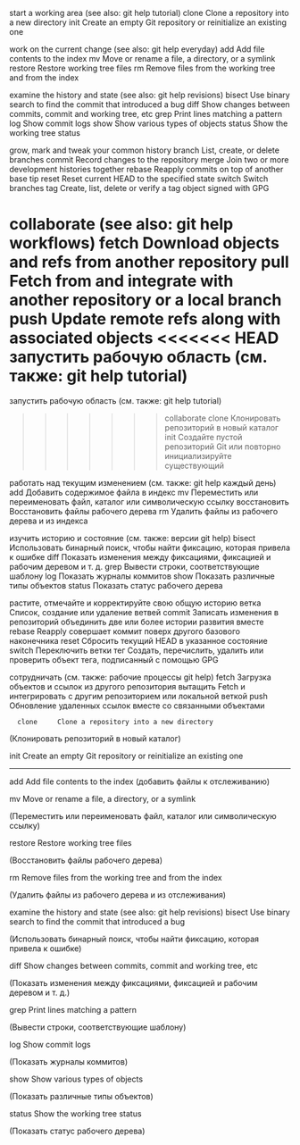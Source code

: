 start a working area (see also: git help tutorial)
   clone     Clone a repository into a new directory
   init      Create an empty Git repository or reinitialize an existing one

work on the current change (see also: git help everyday)
   add       Add file contents to the index
   mv        Move or rename a file, a directory, or a symlink
   restore   Restore working tree files
   rm        Remove files from the working tree and from the index

examine the history and state (see also: git help revisions)
   bisect    Use binary search to find the commit that introduced a bug
   diff      Show changes between commits, commit and working tree, etc
   grep      Print lines matching a pattern
   log       Show commit logs
   show      Show various types of objects
   status    Show the working tree status

grow, mark and tweak your common history
   branch    List, create, or delete branches
   commit    Record changes to the repository
   merge     Join two or more development histories together
   rebase    Reapply commits on top of another base tip
   reset     Reset current HEAD to the specified state
   switch    Switch branches
   tag       Create, list, delete or verify a tag object signed with GPG

collaborate (see also: git help workflows)
   fetch     Download objects and refs from another repository
   pull      Fetch from and integrate with another repository or a local branch
   push      Update remote refs along with associated objects
<<<<<<< HEAD
   запустить рабочую область (см. также: git help tutorial)
=======

запустить рабочую область (см. также: git help tutorial)
>>>>>>> collaborate
   clone Клонировать репозиторий в новый каталог
   init Создайте пустой репозиторий Git или повторно инициализируйте существующий

работать над текущим изменением (см. также: git help каждый день)
   add Добавить содержимое файла в индекс
   mv Переместить или переименовать файл, каталог или символическую ссылку
   восстановить Восстановить файлы рабочего дерева
   rm Удалить файлы из рабочего дерева и из индекса

изучить историю и состояние (см. также: версии git help)
   bisect Использовать бинарный поиск, чтобы найти фиксацию, которая привела к ошибке
   diff Показать изменения между фиксациями, фиксацией и рабочим деревом и т. д.
   grep Вывести строки, соответствующие шаблону
   log Показать журналы коммитов
   show Показать различные типы объектов
   status Показать статус рабочего дерева

растите, отмечайте и корректируйте свою общую историю
   ветка Список, создание или удаление ветвей
   commit Записать изменения в репозиторий
   объединить две или более истории развития вместе
   rebase Reapply совершает коммит поверх другого базового наконечника
   reset Сбросить текущий HEAD в указанное состояние
   switch Переключить ветки
   тег Создать, перечислить, удалить или проверить объект тега, подписанный с помощью GPG

сотрудничать (см. также: рабочие процессы git help)
   fetch Загрузка объектов и ссылок из другого репозитория
   вытащить Fetch и интегрировать с другим репозиторием или локальной веткой
   push Обновление удаленных ссылок вместе со связанными объектами  

      clone     Clone a repository into a new directory

(Клонировать репозиторий в новый каталог)

   init      Create an empty Git repository or reinitialize an existing one

----------

   add       Add file contents to the index
(добавить файлы к отслеживанию)

   mv        Move or rename a file, a directory, or a symlink

(Переместить или переименовать файл, каталог или символическую ссылку)

   restore   Restore working tree files

(Восстановить файлы рабочего дерева)

   rm        Remove files from the working tree and from the index

(Удалить файлы из рабочего дерева и из отслеживания)

examine the history and state (see also: git help revisions)
   bisect    Use binary search to find the commit that introduced a bug

(Использовать бинарный поиск, чтобы найти фиксацию, которая привела к ошибке)

   diff      Show changes between commits, commit and working tree, etc

(Показать изменения между фиксациями, фиксацией и рабочим деревом и т. д.)

   grep      Print lines matching a pattern

(Вывести строки, соответствующие шаблону)

   log       Show commit logs

(Показать журналы коммитов)

   show      Show various types of objects

(Показать различные типы объектов)

   status    Show the working tree status

(Показать статус рабочего дерева)